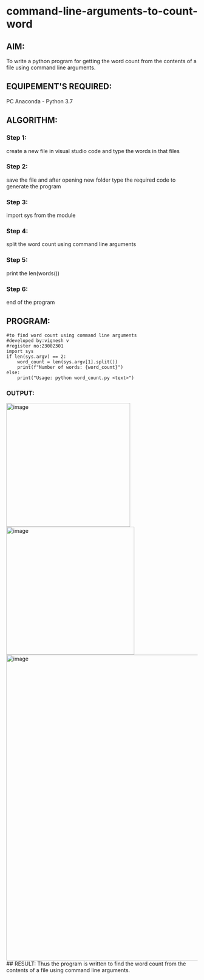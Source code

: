 # command-line-arguments-to-count-word
## AIM:
To write a python program for getting the word count from the contents of a file using command line arguments.
## EQUIPEMENT'S REQUIRED: 
PC
Anaconda - Python 3.7
## ALGORITHM: 
### Step 1:
create a new file in visual studio code and type the words in that files
### Step 2: 
 save the file and after opening new folder type the required code to generate the program
### Step 3: 
import sys from the module
### Step 4:  
split the word count  using command line arguments
### Step 5: 
print the len(words())
### Step 6: 
end of the program
## PROGRAM:
```
#to find word count using command line arguments
#developed by:vignesh v
#register no:23002301
import sys
if len(sys.argv) == 2:
    word_count = len(sys.argv[1].split())
    print(f"Number of words: {word_count}")
else:
    print("Usage: python word_count.py <text>")
```
### OUTPUT:
<img width="326" alt="image" src="https://github.com/Vigneshv-23/command-line-arguments-to-count-word/assets/110780412/34126686-6b44-4167-8dec-6b8d4e0619e5">
<img width="337" alt="image" src="https://github.com/Vigneshv-23/command-line-arguments-to-count-word/assets/110780412/ab6ebf31-cc86-493f-89d7-cdb4f9942b72">
<img width="805" alt="image" src="https://github.com/Vigneshv-23/command-line-arguments-to-count-word/assets/110780412/5653aa9a-dd96-4398-a844-ebefd7747d40">
## RESULT:
Thus the program is written to find the word count from the contents of a file using command line arguments.
